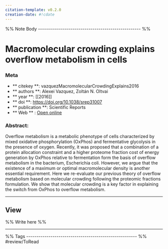 ```yaml
---
citation-template: v0.2.0
creation-date: #!cdate
---
```


%% Note Body --------------------------------------------------- %%
# Macromolecular crowding explains overflow metabolism in cells

### Meta
- ** citekey **: vazquezMacromolecularCrowdingExplains2016
- ** authors **: Alexei Vazquez, Zoltán N. Oltvai
- ** year **: [[2016]]
- ** doi **: https://doi.org/10.1038/srep31007
- ** publication **: Scientific Reports
- ** Web ** : [Open online](https://www.nature.com/articles/srep31007)


### Abstract:
Overflow metabolism is a metabolic phenotype of cells characterized by mixed oxidative phosphorylation (OxPhos) and fermentative glycolysis in the presence of oxygen. Recently, it was proposed that a combination of a protein allocation constraint and a higher proteome fraction cost of energy generation by OxPhos relative to fermentation form the basis of overflow metabolism in the bacterium, Escherichia coli. However, we argue that the existence of a maximum or optimal macromolecular density is another essential requirement. Here we re-evaluate our previous theory of overflow metabolism based on molecular crowding following the proteomic fractions formulation. We show that molecular crowding is a key factor in explaining the switch from OxPhos to overflow metabolism.

___

## View

%% Write here %%





___
%% Tags  ------------------------------------------------------- %%
#review/ToRead
